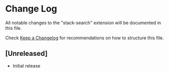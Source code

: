 # Change Log

All notable changes to the "stack-search" extension will be documented in this file.

Check [Keep a Changelog](http://keepachangelog.com/) for recommendations on how to structure this file.

## [Unreleased]

- Initial release